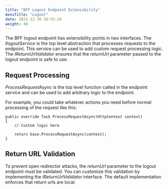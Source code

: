 ```yaml
---
title: "BFF Logout Endpoint Extensibility"
menuTitle: "Logout"
date: 2022-12-30 10:55:24
weight: 40
---
```


The BFF logout endpoint has extensibility points in two interfaces. The *IlogoutService* is the top level abstraction that processes requests to the endpoint. This service can be used to add custom request processing logic. The *IReturnUrlValidator* ensures that the *returnUrl* parameter passed to the logout endpoint is safe to use.

## Request Processing
*ProcessRequestAsync* is the top level function called in the endpoint service and can be used to add arbitrary logic to the endpoint.

For example, you could take whatever actions you need before normal processing of the request like this:

```
public override Task ProcessRequestAsync(HttpContext context)
{
    // Custom logic here

    return base.ProcessRequestAsync(context);
}
```

## Return URL Validation
To prevent open redirector attacks, the *returnUrl* parameter to the logout endpoint must be validated. You can customize this validation by implementing the *IReturnUrlValidator* interface. The default implementation enforces that return urls are local.

